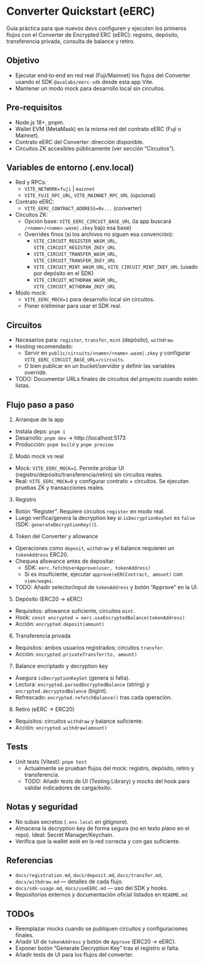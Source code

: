 # Converter Quickstart (eERC)

Guía práctica para que nuevos devs configuren y ejecuten los primeros flujos con el Converter de Encrypted ERC (eERC): registro, depósito, transferencia privada, consulta de balance y retiro.

## Objetivo
- Ejecutar end‑to‑end en red real (Fuji/Mainnet) los flujos del Converter usando el SDK `@avalabs/eerc-sdk` desde esta app Vite.
- Mantener un modo mock para desarrollo local sin circuitos.

## Pre‑requisitos
- Node.js 18+, pnpm.
- Wallet EVM (MetaMask) en la misma red del contrato eERC (Fuji o Mainnet).
- Contrato eERC del Converter: dirección disponible.
- Circuitos ZK accesibles públicamente (ver sección “Circuitos”).

## Variables de entorno (.env.local)
- Red y RPCs:
  - `VITE_NETWORK=fuji` | `mainnet`
  - `VITE_FUJI_RPC_URL`, `VITE_MAINNET_RPC_URL` (opcional)
- Contrato eERC:
  - `VITE_EERC_CONTRACT_ADDRESS=0x...` (converter)
- Circuitos ZK:
  - Opción base: `VITE_EERC_CIRCUIT_BASE_URL` (la app buscará `/<name>/<name>.wasm|.zkey` bajo esa base)
  - Overrides finos (si los archivos no siguen esa convención):
    - `VITE_CIRCUIT_REGISTER_WASM_URL`, `VITE_CIRCUIT_REGISTER_ZKEY_URL`
    - `VITE_CIRCUIT_TRANSFER_WASM_URL`, `VITE_CIRCUIT_TRANSFER_ZKEY_URL`
    - `VITE_CIRCUIT_MINT_WASM_URL`, `VITE_CIRCUIT_MINT_ZKEY_URL` (usado por depósito en el SDK)
    - `VITE_CIRCUIT_WITHDRAW_WASM_URL`, `VITE_CIRCUIT_WITHDRAW_ZKEY_URL`
- Modo mock:
  - `VITE_EERC_MOCK=1` para desarrollo local sin circuitos.
  - Poner `0`/eliminar para usar el SDK real.

## Circuitos
- Necesarios para: `register`, `transfer`, `mint` (depósito), `withdraw`.
- Hosting recomendado:
  - Servir en `public/circuits/<name>/<name>.wasm|.zkey` y configurar `VITE_EERC_CIRCUIT_BASE_URL=/circuits`.
  - O bien publicar en un bucket/servidor y definir las variables override.
- TODO: Documentar URLs finales de circuitos del proyecto cuando estén listas.

## Flujo paso a paso
1) Arranque de la app
- Instala deps: `pnpm i`
- Desarrollo: `pnpm dev` → http://localhost:5173
- Producción: `pnpm build` y `pnpm preview`

2) Modo mock vs real
- Mock: `VITE_EERC_MOCK=1`. Permite probar UI (registro/depósito/transferencia/retiro) sin circuitos reales.
- Real: `VITE_EERC_MOCK=0` y configurar contrato + circuitos. Se ejecutan pruebas ZK y transacciones reales.

3) Registro
- Botón “Register”. Requiere circuitos `register` en modo real.
- Luego verifica/genera la decryption key si `isDecryptionKeySet` es `false` (SDK: `generateDecryptionKey()`).

4) Token del Converter y allowance
- Operaciones como `deposit`, `withdraw` y el balance requieren un `tokenAddress` ERC20.
- Chequea allowance antes de depositar:
  - SDK: `eerc.fetchUserApprove(user, tokenAddress)`
  - Si es insuficiente, ejecutar `approve(eERCContract, amount)` con `viem/wagmi`.
- TODO: Añadir selector/input de `tokenAddress` y botón “Approve” en la UI.

5) Depósito (ERC20 → eERC)
- Requisitos: allowance suficiente, circuitos `mint`.
- Hook: `const encrypted = eerc.useEncryptedBalance(tokenAddress)`
- Acción: `encrypted.deposit(amount)`

6) Transferencia privada
- Requisitos: ambos usuarios registrados; circuitos `transfer`.
- Acción: `encrypted.privateTransfer(to, amount)`

7) Balance encriptado y decryption key
- Asegura `isDecryptionKeySet` (genera si falta).
- Lectura: `encrypted.parsedDecryptedBalance` (string) y `encrypted.decryptedBalance` (bigint).
- Refrescado: `encrypted.refetchBalance()` tras cada operación.

8) Retiro (eERC → ERC20)
- Requisitos: circuitos `withdraw` y balance suficiente.
- Acción: `encrypted.withdraw(amount)`

## Tests
- Unit tests (Vitest): `pnpm test`
  - Actualmente se prueban flujos del mock: registro, depósito, retiro y transferencia.
  - TODO: Añadir tests de UI (Testing Library) y mocks del hook para validar indicadores de carga/éxito.

## Notas y seguridad
- No subas secretos (`.env.local` en gitignore).
- Almacena la decryption key de forma segura (no en texto plano en el repo). Ideal: Secret Manager/Keychain.
- Verifica que la wallet esté en la red correcta y con gas suficiente.

## Referencias
- `docs/registration.md`, `docs/deposit.md`, `docs/transfer.md`, `docs/withdraw.md` — detalles de cada flujo.
- `docs/sdk-usage.md`, `docs/useEERC.md` — uso del SDK y hooks.
- Repositorios externos y documentación oficial listados en `README.md`.

## TODOs
- Reemplazar mocks cuando se publiquen circuitos y configuraciones finales.
- Añadir UI de `tokenAddress` y botón de `Approve` (ERC20 → eERC).
- Exponer botón “Generate Decryption Key” tras el registro si falta.
- Añadir tests de UI para los flujos del converter.

